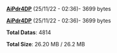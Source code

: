 [**AiPdr4DP**](/data/AiPdr4DP.txt) (25/11/22 - 02:36)- 3699 bytes

[**AiPdr4DP**](/data/AiPdr4DP.txt) (25/11/22 - 02:36)- 3699 bytes

**Total Datas**: 4814

**Total Size**: 26.20 MB / 26.2 MB